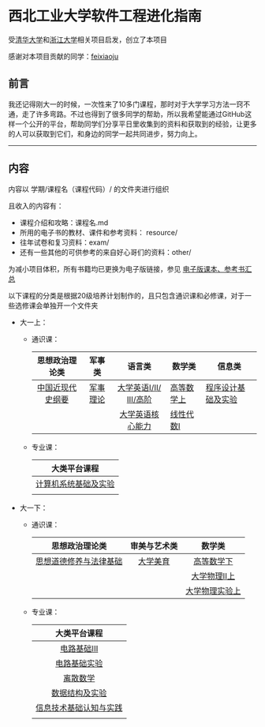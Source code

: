 # 西北工业大学软件工程进化指南

受[清华大学](https://github.com/PKUanonym/REKCARC-TSC-UHT)和[浙江大学](https://github.com/QSCTech/zju-icicles)相关项目启发，创立了本项目

感谢对本项目贡献的同学：[feixiaoju](https://github.com/feixiaoju)

## 前言

我还记得刚大一的时候，一次性来了10多门课程，那时对于大学学习方法一窍不通，走了许多弯路。不过也得到了很多同学的帮助，所以我希望能通过GitHub这样一个公开的平台，帮助同学们分享平日里收集到的资料和获取到的经验，让更多的人可以获取到它们，和身边的同学一起共同进步，努力向上。

***

## 内容

内容以 学期/课程名（课程代码）/ 的文件夹进行组织

且收入的内容有：

* 课程介绍和攻略：课程名.md
* 所用的电子书的教材、课件和参考资料： resource/
* 往年试卷和复习资料：exam/
* 还有一些其他的可供参考的来自好心哥们的资料：other/

为减小项目体积，所有书籍均已更换为电子版链接，参见 [电子版课本、参考书汇总](https://github.com/SambacFeng/SWU-SE-HELPER/blob/main/booklist.md)

以下课程的分类是根据20级培养计划制作的，且只包含通识课和必修课，对于一些选修课会单独开一个文件夹

* 大一上：

  * 通识课：

    |    思想政治理论类    |    军事类    |         语言类         | 数学类         | 信息类                 |
    | :------------------: | :----------: | :--------------------: | -------------- | ---------------------- |
    | [中国近现代史纲要]() | [军事理论]() | [大学英语Ⅰ/Ⅱ/Ⅲ/高阶]() | [高等数学上]() | [程序设计基础及实验]() |
    |                      |              |  [大学英语核心能力]()  | [线性代数Ⅰ]()  |                        |

  * 专业课：

    |       大类平台课程       |
    | :----------------------: |
    | [计算机系统基础及实验]() |
    |                          |

* 大一下：

  * 通识课：

    |       思想政治理论类       | 审美与艺术类 |       数学类       |
    | :------------------------: | :----------: | :----------------: |
    | [思想道德修养与法律基础]() | [大学美育]() |   [高等数学下]()   |
    |                            |              |  [大学物理Ⅱ上]()   |
    |                            |              | [大学物理实验上]() |

  * 专业课：

    |        大类平台课程        |
    | :------------------------: |
    |       [电路基础Ⅲ]()        |
    |      [电路基础实验]()      |
    |        [离散数学]()        |
    |     [数据结构及实验]()     |
    | [信息技术基础认知与实践]() |
    |                            |

​	